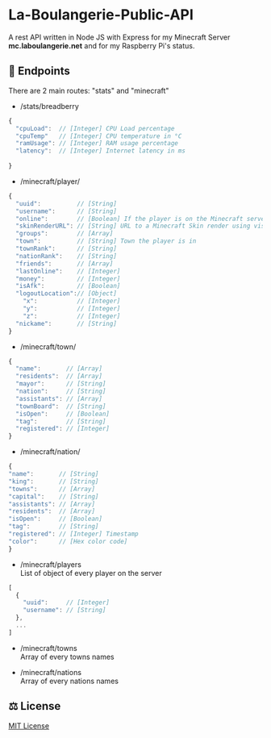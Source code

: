 # La-Boulangerie-Public-API
A rest API written in Node JS with Express for my Minecraft Server **mc.laboulangerie.net** and for my Raspberry Pi's status.

## 📌 Endpoints
There are 2 main routes: "stats" and "minecraft"

- /stats/breadberry<br/>
```javascript
{
  "cpuLoad":  // [Integer] CPU Load percentage
  "cpuTemp"   // [Integer] CPU temperature in °C
  "ramUsage": // [Integer] RAM usage percentage
  "latency":  // [Integer] Internet latency in ms
  
}
```
- /minecraft/player/<username><br/>
```javascript
{
  "uuid":          // [String] 
  "username":      // [String] 
  "online":        // [Boolean] If the player is on the Minecraft server
  "skinRenderURL": // [String] URL to a Minecraft Skin render using visage.surgeplay.com
  "groups":        // [Array]
  "town":          // [String] Town the player is in
  "townRank":      // [String] 
  "nationRank":    // [String] 
  "friends":       // [Array]
  "lastOnline":    // [Integer]
  "money":         // [Integer]
  "isAfk":         // [Boolean] 
  "logoutLocation":// [Object]
    "x":           // [Integer]
    "y":           // [Integer]
    "z":           // [Integer] 
  "nickame":       // [String]
}
```
- /minecraft/town/<name><br/>
```javascript
{
  "name":       // [Array]
  "residents":  // [Array]
  "mayor":      // [String]
  "nation":     // [String]
  "assistants": // [Array]
  "townBoard":  // [String]
  "isOpen":     // [Boolean]
  "tag":        // [String]
  "registered": // [Integer]
}
```
- /minecraft/nation/<name><br/>
```javascript
{
"name":       // [String]
"king":       // [String]
"towns":      // [Array]
"capital":    // [String]
"assistants": // [Array]
"residents":  // [Array]
"isOpen":     // [Boolean]
"tag":        // [String]
"registered": // [Integer] Timestamp
"color":      // [Hex color code]
}
```

- /minecraft/players<br/>
List of object of every player on the server
```javascript
[
  {
    "uuid":     // [Integer]
    "username": // [String]
  },
  ...
]
```
- /minecraft/towns<br/>
Array of every towns names

- /minecraft/nations<br/>
Array of every nations names

## ⚖ License 
[MIT License](https://github.com/PainOchoco/La-Boulangerie-Public-API/blob/master/LICENSE)
